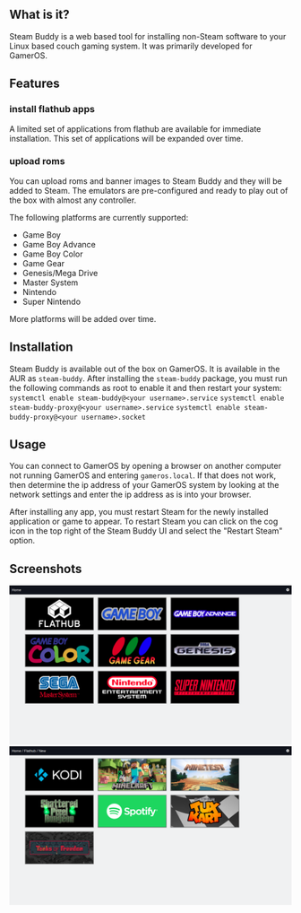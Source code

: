 ## What is it?
Steam Buddy is a web based tool for installing non-Steam software to your Linux based couch gaming system. It was primarily developed for GamerOS.


## Features

### install flathub apps
A limited set of applications from flathub are available for immediate installation. This set of applications will be expanded over time.


### upload roms

You can upload roms and banner images to Steam Buddy and they will be added to Steam. The emulators are pre-configured and ready to play out of the box with almost any controller.

The following platforms are currently supported:
- Game Boy
- Game Boy Advance
- Game Boy Color
- Game Gear
- Genesis/Mega Drive
- Master System
- Nintendo
- Super Nintendo

More platforms will be added over time.

## Installation

Steam Buddy is available out of the box on GamerOS. It is available in the AUR as `steam-buddy`.
After installing the `steam-buddy` package, you must run the following commands as root to enable it and then restart your system:
    `systemctl enable steam-buddy@<your username>.service`
    `systemctl enable steam-buddy-proxy@<your username>.service`
    `systemctl enable steam-buddy-proxy@<your username>.socket`

## Usage
You can connect to GamerOS by opening a browser on another computer not running GamerOS and entering `gameros.local`. If that does not work, then determine the ip address of your GamerOS system by looking at the network settings and enter the ip address as is into your browser.

After installing any app, you must restart Steam for the newly installed application or game to appear.
To restart Steam you can click on the cog icon in the top right of the Steam Buddy UI and select the "Restart Steam" option.


## Screenshots

![Platforms](screenshots/platforms.png?raw=true)
![Flathub](screenshots/flathub.png?raw=true)
